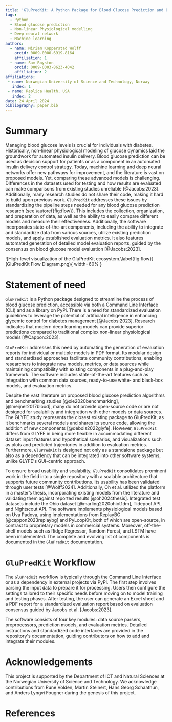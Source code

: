 ```yaml
---
title: 'GluPredKit: A Python Package for Blood Glucose Prediction and Evaluation'
tags:
  - Python
  - Blood glucose prediction
  - Non-linear Physiological modelling
  - Deep neural network
  - Machine learning
authors:
  - name: Miriam Kopperstad Wolff
    orcid: 0009-0000-6919-8164
    affiliation: 1 
  - name: Sam Royston
    orcid: 0009-0003-8623-4042
    affiliation: 2
affiliations:
 - name: Norwegian University of Science and Technology, Norway
   index: 1
 - name: Replica Health, USA
   index: 2
date: 24 April 2024
bibliography: paper.bib
---
```


# Summary

Managing blood glucose levels is crucial for individuals with diabetes. Historically, non-linear physiological modeling of glucose dynamics laid the groundwork for automated insulin delivery. Blood glucose prediction can be used as decision support for patients or as a component in an automated insulin delivery control strategy. Today, machine learning and deep neural networks offer new pathways for improvement, and the literature is vast on proposed models. Yet, comparing these advanced models is challenging. Differences in the datasets used for testing and how results are evaluated can make comparisons from existing studies unreliable [@Jacobs:2023]. Additionally, many research studies do not share their code, making it hard to build upon previous work. `GluPredKit` addresses these issues by standardizing the pipeline steps needed for any blood glucose prediction research (see \autoref{fig:flow}). This includes the collection, organization, and preparation of data, as well as the ability to easily compare different models and measure their effectiveness. Additionally, the software incorporates state-of-the-art components, including the ability to integrate and standardize data from various sources, utilize existing prediction models, and apply established evaluation metrics. It also features automated generation of detailed model evaluation reports, guided by the consensus on blood glucose model evaluation [@Jacobs:2023].


![High-level visualization of the GluPredKit ecosystem.\label{fig:flow}](GluPredKit Flow Diagram.png){ width=60% }


# Statement of need


`GluPredKit` is a Python package designed to streamline the process of blood glucose prediction, accessible via both a Command Line Interface (CLI) and as a library on PyPi. There is a need for standardized evaluation guidelines to leverage the potential of artificial intelligence in enhancing glycemic control for diabetes management [@Jacobs:2023]. Research indicates that modern deep learning models can provide superior predictions compared to traditional complex non-linear physiological models [@Cappon:2023].

`GluPredKit` addresses this need by automating the generation of evaluation reports for individual or multiple models in PDF format. Its modular design and standardized approaches facilitate community contributions, enabling researchers to integrate new models, metrics, or data sources while maintaining compatibility with existing components in a plug-and-play framework. The software includes state-of-the-art features such as integration with common data sources, ready-to-use white- and black-box models, and evaluation metrics. 

Despite the vast literature on proposed blood glucose prediction algorithms and benchmarking studies [@xie2020benchmarking], [@meijner2017blood], many do not provide open-source code or are not designed for scalability and integration with other models or data sources. The GLYFE study represents the closest existing package to GluPredKit, as it benchmarks several models and shares its source code, allowing the addition of new components [@debois2022glyfe]. However, `GluPredKit` differs from GLYFE in being more flexible in accommodating different dataset input features and hypothetical scenarios, and visualizations such as plots and predicted trajectories in addition to evaluation metrics. Furthermore, `GluPredKit` is designed not only as a standalone package but also as a dependency that can be integrated into other software systems, unlike GLYFE's GUI-centric approach.

To ensure broad usability and scalability, `GluPredKit` consolidates prominent work in the field into a single repository with a scalable architecture that supports future community contributions. Its usability has been validated through user tests [@Wolff2024]. Additionally, Oh et al. utilized the platform in a master’s thesis, incorporating existing models from the literature and validating them against reported results [@oh2024thesis]. Integrated test datasets include the Ohio dataset [@marling2020ohiot1dm], Tidepool API, and Nightscout API. The software implements physiological models based on Uva Padova, using implementations from ReplayBG [@cappon2023replaybg] and PyLoopKit, both of which are open-source, in contrast to proprietary models in commercial systems. Moreover, off-the-shelf models such as Ridge Regressor, Random Forest, and LSTM have been implemented. The complete and evolving list of components is documented in the `GluPredKit` documentation.




# `GluPredKit` Workflow

The `GluPredKit` workflow is typically through the Command Line Interface or as a dependency in external projects via PyPi. The first step involves parsing the input data to prepare it for processing. Users then configure the settings tailored to their specific needs before moving on to model training and testing phases. After testing, the user can generate an Excel sheet and a PDF report for a standardized evaluation report based on evaluation consensus guided by Jacobs et al. [Jacobs:2023]. 


The software consists of four key modules: data source parsers, preprocessors, prediction models, and evaluation metrics. Detailed instructions and standardized code interfaces are provided in the repository's documentation, guiding contributors on how to add and integrate their modules.






# Acknowledgements

This project is supported by the Department of ICT and Natural Sciences at the Norwegian University of Science and Technology. We acknowledge contributions from Rune Volden, Martin Steinert, Hans Georg Schaathun, and Anders Lyngvi Fougner during the genesis of this project. 


# References








